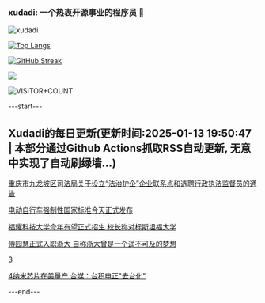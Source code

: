 ### xudadi: 一个热衷开源事业的程序员 👋

![xudadi](https://github-readme-stats-git-masterorgs-github-readme-stats-team.vercel.app/api?username=xudadi)

[![Top Langs](https://github-readme-stats.vercel.app/api/top-langs/?username=xudadi)](https://github.com/anuraghazra/github-readme-stats)

[![GitHub Streak](https://streak-stats.demolab.com?user=xudadi&locale=zh_Hans)](https://git.io/streak-stats)

![](https://raw.githubusercontent.com/xudadi/xudadi/main/assets/github-contribution-grid-snake.svg)

![VISITOR+COUNT](https://komarev.com/ghpvc/?username=xudadi&label=VISITOR+COUNT)


---start---

## Xudadi的每日更新(更新时间:2025-01-13 19:50:47 | 本部分通过Github Actions抓取RSS自动更新, 无意中实现了自动刷绿墙...)

[重庆市九龙坡区司法局关于设立“法治护企”企业联系点和选聘行政执法监督员的通告](https://www.gongkaoleida.com/article/2263116)

[电动自行车强制性国家标准今天正式发布](https://m.163.com/news/article/JLPHVQHU000189PS.html)

[福耀科技大学今年有望正式招生 校长称对标斯坦福大学](https://m.163.com/news/article/JLPFEIG70534A4SC.html)

[傅园慧正式入职浙大 自称浙大曾是一个遥不可及的梦想](https://m.163.com/news/article/JLPCUMKM051492LM.html)

[3](https://m.163.com/touch/news/sub/domestic)

[4纳米芯片在美量产 台媒：台积电正"去台化"](https://m.163.com/news/article/JLP0JR5Q0514R9OJ.html)

---end---
